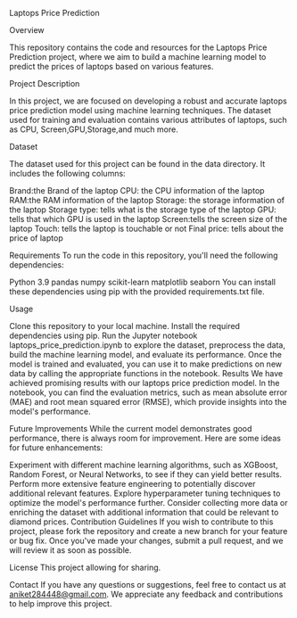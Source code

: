 Laptops Price Prediction

Overview

This repository contains the code and resources for the Laptops Price Prediction project, where we aim to build a machine learning model to predict the prices of laptops based on various features.

Project Description

In this project, we are focused on developing a robust and accurate laptops price prediction model using machine learning techniques. The dataset used for training and evaluation contains various attributes of laptops, such as CPU, Screen,GPU,Storage,and much more.

Dataset

The dataset used for this project can be found in the data directory. It includes the following columns:

Brand:the Brand of the laptop
CPU: the CPU information of the laptop
RAM:the RAM information of the laptop
Storage: the storage information of the laptop
Storage type: tells what is the  storage type of the laptop
GPU: tells that which GPU is used in the laptop
Screen:tells the screen size of the laptop
Touch: tells the laptop is touchable or not
Final price: tells about the price of laptop

Requirements
To run the code in this repository, you'll need the following dependencies:

Python 3.9
pandas
numpy
scikit-learn
matplotlib
seaborn
You can install these dependencies using pip with the provided requirements.txt file.

Usage

Clone this repository to your local machine.
Install the required dependencies using pip.
Run the Jupyter notebook laptops_price_prediction.ipynb to explore the dataset, preprocess the data, build the machine learning model, and evaluate its performance.
Once the model is trained and evaluated, you can use it to make predictions on new data by calling the appropriate functions in the notebook.
Results
We have achieved promising results with our laptops price prediction model. In the notebook, you can find the evaluation metrics, such as mean absolute error (MAE) and root mean squared error (RMSE), which provide insights into the model's performance.

Future Improvements
While the current model demonstrates good performance, there is always room for improvement. Here are some ideas for future enhancements:

Experiment with different machine learning algorithms, such as XGBoost, Random Forest, or Neural Networks, to see if they can yield better results.
Perform more extensive feature engineering to potentially discover additional relevant features.
Explore hyperparameter tuning techniques to optimize the model's performance further.
Consider collecting more data or enriching the dataset with additional information that could be relevant to diamond prices.
Contribution Guidelines
If you wish to contribute to this project, please fork the repository and create a new branch for your feature or bug fix. Once you've made your changes, submit a pull request, and we will review it as soon as possible.

License
This project allowing for sharing.

Contact
If you have any questions or suggestions, feel free to contact us at aniket284448@gmail.com. We appreciate any feedback and contributions to help improve this project.